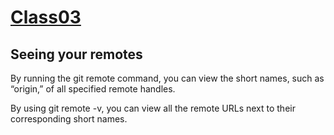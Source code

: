 # [Class03](./Class03/)

## Seeing your remotes

By running the git remote command, you can view the short names, such as “origin,” of all specified remote handles.

By using git remote -v, you can view all the remote URLs next to their corresponding short names.